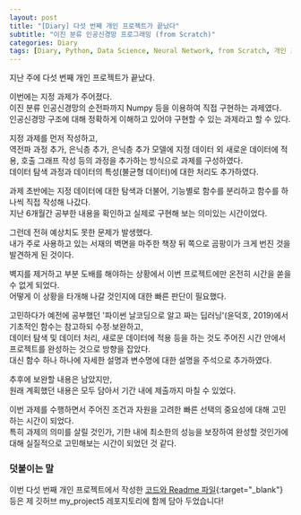 ```yaml
---
layout: post
title: "[Diary] 다섯 번째 개인 프로젝트가 끝났다"
subtitle: "이진 분류 인공신경망 프로그래밍 (from Scratch)"
categories: Diary
tags: [Diary, Python, Data Science, Neural Network, from Scratch, 개인 프로젝트, 회고]
---
```

  
지난 주에 다섯 번째 개인 프로젝트가 끝났다.    
    
이번에는 지정 과제가 주어졌다.    
이진 분류 인공신경망의 순전파까지 Numpy 등을 이용하여 직접 구현하는 과제였다.    
인공신경망 구조에 대해 정확하게 이해하고 있어야 구현할 수 있는 과제라고 할 수 있다. 
    
지정 과제를 먼저 작성하고,   
역전파 과정 추가, 은닉층 추가, 은닉층 추가 모델에 지정 데이터 외 새로운 데이터에 적용, 호출 그래프 작성 등의 과정을 추가하는 방식으로 과제를 구성하였다.    
데이터 탐색 과정과 데이터의 특성(불균형 데이터)에 대한 처리도 추가하였다.    
    
과제 초반에는 지정 데이터에 대한 탐색과 더불어, 기능별로 함수를 분리하고 함수를 하나씩 직접 작성해 나갔다.    
지난 6개월간 공부한 내용을 확인하고 실제로 구현해 보는 의미있는 시간이었다.   
    
그런데 전혀 예상치도 못한 문제가 발생했다.    
내가 주로 사용하고 있는 서재의 벽면을 마주한 책장 뒤 쪽으로 곰팡이가 크게 번진 것을 발견하게 된 것이다.   
   
벽지를 제거하고 부분 도배를 해야하는 상황에서 이번 프로젝트에만 온전히 시간을 쏟을 수 없게 되었다.    
어떻게 이 상황을 타개해 나갈 것인지에 대한 빠른 판단이 필요했다.    
   
고민하다가 예전에 공부했던 '파이썬 날코딩으로 알고 짜는 딥러닝'(윤덕호, 2019)에서   
기초적인 함수는 참고하되 수정∙보완하고,    
데이터 탐색 및 데이터 처리, 새로운 데이터에 적용 등을 하는 것도 주어진 시간 안에서 프로젝트를 완성하는 것으로 방향을 잡았다.   
대신 함수 하나 하나에 자세한 설명과 변수명에 대한 설명을 주석으로 추가하였다.     
    
   
   
추후에 보완할 내용은 남았지만,    
원래 계획했던 내용은 모두 담아서 기간 내에 제출까지 마칠 수 있었다.    
   
이번 과제를 수행하면서 주어진 조건과 자원을 고려한 빠른 선택의 중요성에 대해 고민하는 시간이 되었다.    
특히 과제의 의미를 살릴 것인가, 기한 내에 최소한의 성능을 보장하여 완성할 것인가에 대해 실질적으로 고민해보는 시간이 되었던 것 같다.  
         
    
  
### 덧붙이는 말 
이번 다섯 번째 개인 프로젝트에서 작성한 [코드와 Readme 파일](https://github.com/kongju7/my_project5){:target="_blank"} 등은 제 깃허브 my_project5 레포지토리에 함께 담아 두었습니다!  